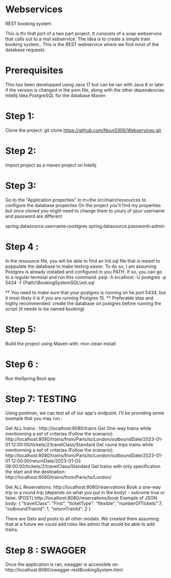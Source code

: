 # Webservices
REST booking system

This is thr firdt pzrt of a two part project. It consosts of a soap webservice that calls out to a rest xebservice. 
The idea is to create a simple train booking system.. 
This is the REST webservice where we find most of the database requests. 


# Prerequisites 
  This has been developped using Java 17 but can be ran with Java 8 or later if the version is changed in the pom file, along with the other dependencies.
  Intellij Idea 
  PostgreSQL for the database 
  Maven 
  
# Step 1: 
Clone the project: 
git clone https://github.com/Nour0306/Webservices.git

# Step 2:
Import project as a maven project on Intellij 

# Step 3:
Go to the "Application.properties" in m=the src/main/ressources to configure the database properties
On the project you'll find my properties but once cloned you might need to change them to yours of ypur username and password are different 

spring.datasource.username=postgres
spring.datasource.password=admin

# Step 4 :
In the ressource file, you will be able to find an Init.sql file that is meant to poppulate the database to make testing easier. 
To do so, I am assuming Postgres is already installed and configured in you PATH. 
If so, you can go to a regular terminal and run this command: 
psql -h localhost -U postgres -p 5434 -f {Path}\BookingSystemSQL\init.sql

** You need to make sure that your postgres is running on he port 5434, but it most likely it is if you are running Postgres 15.
** Preferable step and highly recommended: create the database on postgres before running the script (it  needs to be named booking)

# Step 5:
Build the project using Maven with:
  mvn clean install

# Step 6 :
Run theSpring Boot app 

# Step 7: TESTING 
Using postman, we can test all of our app's endpoint. I'll be providing some exemple that you may run : 

Get ALL trains : http://localhost:8080/trains
Get One-way trains while mentionning a set of criterias (Follow the scenario):
http://localhost:8080/trains/from/Paris/to/London/outboundDate/2023-01-01 12:00:00/tickets/2/travelClass/Standard
Get round trips trains while mentionning a set of criterias (Follow the scenario):
http://localhost:8080/trains/from/Paris/to/London/outboundDate/2023-01-01 12:00:00/returnDate/2023-01-03 08:00:00/tickets/2/travelClass/Standard
Get trains with only specification the start and the destination: 
http://localhost:8080/trains/from/Paris/to/London/


Get ALL Reservations: http://localhost:8080/reservations
Book a one-way trip or a round trip (depends on what you put in the body) - outcome true or false: (POST)
http://localhost:8080/reservations/book
  Exemple of JSON body:
  {
    "travelClass": "First",
    "ticketType": "flexible",
    "numberOfTickets":7,
    "outboundTrainId": 1,
    "returnTrainId": 2
}

There are Gets and posts to all other modals. We created them assuming that at a future we could add roles like admin that would be able to add trains. 

# Step 8 : SWAGGER
Once the application is ran, swagger is accessible on: 
http://localhost:8080/swagger-restBookingSystem.html
